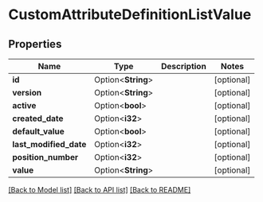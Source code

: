 # CustomAttributeDefinitionListValue

## Properties

Name | Type | Description | Notes
------------ | ------------- | ------------- | -------------
**id** | Option<**String**> |  | [optional]
**version** | Option<**String**> |  | [optional]
**active** | Option<**bool**> |  | [optional]
**created_date** | Option<**i32**> |  | [optional]
**default_value** | Option<**bool**> |  | [optional]
**last_modified_date** | Option<**i32**> |  | [optional]
**position_number** | Option<**i32**> |  | [optional]
**value** | Option<**String**> |  | [optional]

[[Back to Model list]](../README.md#documentation-for-models) [[Back to API list]](../README.md#documentation-for-api-endpoints) [[Back to README]](../README.md)


